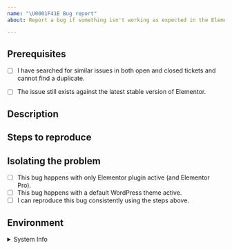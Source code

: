 ```yaml
---
name: "\U0001F41E Bug report"
about: Report a bug if something isn't working as expected in the Elementor

---
```


<!--  ## BEFORE POSTING YOUR ISSUE

- Please create GitHub issues only for bugs and feature requests. GitHub issues ARE NOT FOR SUPPORT!

- If you have questions or need general support,  Please use:  https://wordpress.org/support/plugin/elementor 

- For help and support from the Elementor community, see: https://www.facebook.com/groups/Elementors/

- To read more about Elementor, check out our documentation: https://docs.elementor.com

- Developers docs are located at https://developers.elementor.com/

===== Guidelines ====

- Search this repository (top of the page) for the issue, and make sure it has not been fixed or reported before.
- Make sure you are using the most updated versions of Elementor, WordPress & your theme.
- Deactivate all of your plugins. If this solves the problem, gradually activate your plugins one by one, until you spot the problematic plugin.
- Change your WordPress theme to WordPress TwentySixteen (or other default WordPress theme).
- If you're requesting a new feature, explain why you'd like it to be added. Try to add as much detail as you can, and be specific.

-->

## Prerequisites
<!-- MARK COMPLETED ITEMS WITH AN [x] -->

- [ ] I have searched for similar issues in both open and closed tickets and cannot find a duplicate.
- [ ] The issue still exists against the latest stable version of Elementor.


## Description

<!-- 
Describe which problem you've encountered. What caused the issue, and what did you expect to happen. Attach screenshots and related links to help us understand the issue in more detail. 

Please be as descriptive as possible; issues lacking the below details, or for any other reason than to report a bug, may be closed without action. 
-->

## Steps to reproduce

<!-- 
For bug reports, list all the steps needed to reproduce your issue, so we can replicate it ourselves. 
-->

## Isolating the problem
<!-- MARK COMPLETED ITEMS WITH AN [x] -->
- [ ] This bug happens with only Elementor plugin active (and Elementor Pro).
- [ ] This bug happens with a default WordPress theme active.
- [ ] I can reproduce this bug consistently using the steps above.

## Environment

<details>
<summary>System Info</summary>
```
<!-- For bug reports, let us know about your system environment: Copy and paste the system info report from Elementor => System info, and paste it here or in http://pastebin.com/ -->
```
</details>
